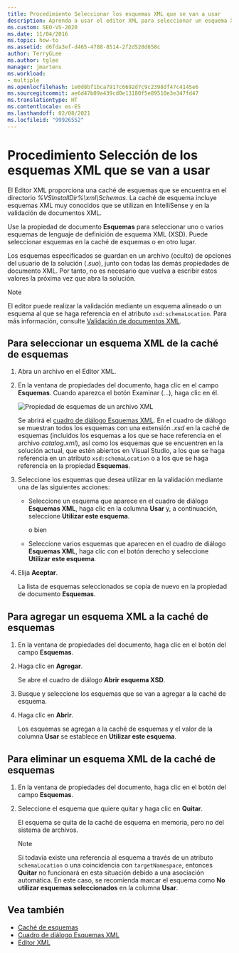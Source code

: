 ```yaml
---
title: Procedimiento Seleccionar los esquemas XML que se van a usar
description: Aprenda a usar el editor XML para seleccionar un esquema XML de la caché de esquemas que incluye esquemas XML conocidos que se usan para la validación de documentos XML e IntelliSense.
ms.custom: SEO-VS-2020
ms.date: 11/04/2016
ms.topic: how-to
ms.assetid: d6fda3ef-d465-4788-8514-2f2d528d658c
author: TerryGLee
ms.author: tglee
manager: jmartens
ms.workload:
- multiple
ms.openlocfilehash: 1e0d8bf1bca7917c6692d7c9c2398df47c4145e6
ms.sourcegitcommit: ae6d47b09a439cd0e13180f5e89510e3e347fd47
ms.translationtype: HT
ms.contentlocale: es-ES
ms.lasthandoff: 02/08/2021
ms.locfileid: "99926552"
---
```

# <a name="how-to-select-the-xml-schemas-to-use"></a>Procedimiento Selección de los esquemas XML que se van a usar

El Editor XML proporciona una caché de esquemas que se encuentra en el directorio *%VSInstallDir%\xml\Schemas*. La caché de esquema incluye esquemas XML muy conocidos que se utilizan en IntelliSense y en la validación de documentos XML.

Use la propiedad de documento **Esquemas** para seleccionar uno o varios esquemas de lenguaje de definición de esquema XML (XSD). Puede seleccionar esquemas en la caché de esquemas o en otro lugar.

Los esquemas especificados se guardan en un archivo (oculto) de opciones del usuario de la solución (.*suo*), junto con todas las demás propiedades de documento XML. Por tanto, no es necesario que vuelva a escribir estos valores la próxima vez que abra la solución.

> [!NOTE]
> El editor puede realizar la validación mediante un esquema alineado o un esquema al que se haga referencia en el atributo `xsd:schemaLocation`. Para más información, consulte [Validación de documentos XML](../xml-tools/xml-document-validation.md).

## <a name="to-select-an-xml-schema-from-the-schema-cache"></a>Para seleccionar un esquema XML de la caché de esquemas

1. Abra un archivo en el Editor XML.

2. En la ventana de propiedades del documento, haga clic en el campo **Esquemas**. Cuando aparezca el botón Examinar (…), haga clic en él.

   ![Propiedad de esquemas de un archivo XML](media/properties-schemas.png)

   Se abrirá el [cuadro de diálogo Esquemas XML](xml-schemas-dialog-box.md). En el cuadro de diálogo se muestran todos los esquemas con una extensión *.xsd* en la caché de esquemas (incluidos los esquemas a los que se hace referencia en el archivo *catalog.xml*), así como los esquemas que se encuentren en la solución actual, que estén abiertos en Visual Studio, a los que se haga referencia en un atributo `xsd:schemaLocation` o a los que se haga referencia en la propiedad **Esquemas**.

3. Seleccione los esquemas que desea utilizar en la validación mediante una de las siguientes acciones:

   - Seleccione un esquema que aparece en el cuadro de diálogo **Esquemas XML**, haga clic en la columna **Usar** y, a continuación, seleccione **Utilizar este esquema**.

     o bien

   - Seleccione varios esquemas que aparecen en el cuadro de diálogo **Esquemas XML**, haga clic con el botón derecho y seleccione **Utilizar este esquema**.

4. Elija **Aceptar**.

   La lista de esquemas seleccionados se copia de nuevo en la propiedad de documento **Esquemas**.

## <a name="to-add-an-xml-schema-to-the-schema-cache"></a>Para agregar un esquema XML a la caché de esquemas

1. En la ventana de propiedades del documento, haga clic en el botón del campo **Esquemas**.

2. Haga clic en **Agregar**.

   Se abre el cuadro de diálogo **Abrir esquema XSD**.

3. Busque y seleccione los esquemas que se van a agregar a la caché de esquema.

4. Haga clic en **Abrir**.

   Los esquemas se agregan a la caché de esquemas y el valor de la columna **Usar** se establece en **Utilizar este esquema**.

## <a name="to-delete-an-xml-schema-from-the-schema-cache"></a>Para eliminar un esquema XML de la caché de esquemas

1. En la ventana de propiedades del documento, haga clic en el botón del campo **Esquemas**.

2. Seleccione el esquema que quiere quitar y haga clic en **Quitar**.

   El esquema se quita de la caché de esquema en memoria, pero no del sistema de archivos.

   > [!NOTE]
   > Si todavía existe una referencia al esquema a través de un atributo `schemaLocation` o una coincidencia con `targetNamespace`, entonces **Quitar** no funcionará en esta situación debido a una asociación automática. En este caso, se recomienda marcar el esquema como **No utilizar esquemas seleccionados** en la columna **Usar**.

## <a name="see-also"></a>Vea también

- [Caché de esquemas](../xml-tools/schema-cache.md)
- [Cuadro de diálogo Esquemas XML](../xml-tools/xml-schemas-dialog-box.md)
- [Editor XML](../xml-tools/xml-editor.md)
